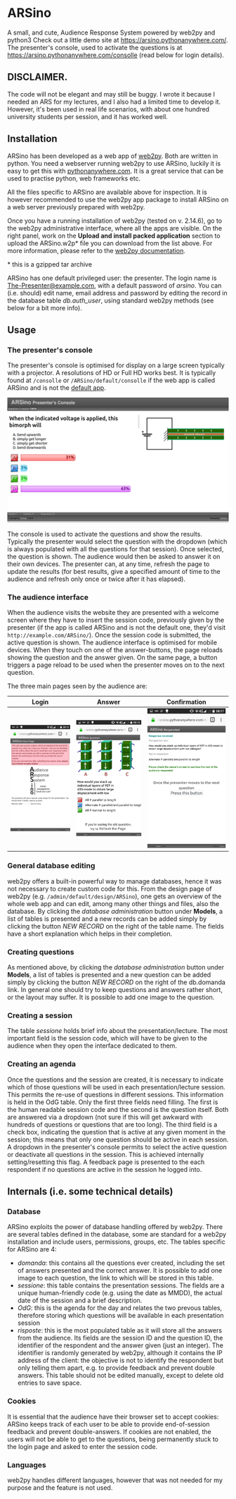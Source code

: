 # ARSino
A small, and cute, Audience Response System powered by web2py and python3
Check out a little demo site at https://arsino.pythonanywhere.com/. The presenter's console, used to activate the questions is at https://arsino.pythonanywhere.com/consolle (read below for login details).

## DISCLAIMER. 
The code will not be elegant and may still be buggy. I wrote it because I needed an ARS for my lectures, and I also had a limited time to develop it. However, it's been used in real life scenarios, with about one hundred university students per session, and it has worked well.

## Installation
ARSino has been developed as a web app of [web2py](http://web2py.com/). Both are written in python. You need a webserver running web2py to use ARSino, luckily it is easy to get this with [pythonanywhere.com](https://www.pythonanywhere.com). It is a great service that can be used to practise python, web frameworks etc. 

All the files specific to ARSino are available above for inspection. It is however recommended to use the web2py app package to install ARSino on a web server previously prepared with web2py. 

Once you have a running installation of web2py (tested on v. 2.14.6), go to the web2py administrative interface, where all the apps are visible. On the right panel, work on the **Upload and install packed application** section to upload the ARSino.w2p\* file you can download from the list above. For more information, please refer to the [web2py documentation](http://web2py.com/init/default/documentation).

\* this is a gzipped tar archive

ARSino has one default privileged user: the presenter. The login name is The-Presenter@example.com, with a default password of *arsino*. You can (i.e. should) edit name, email address and password by editing the record in the database table *db.auth_user*, using standard web2py methods (see below for a bit more info).

## Usage

### The presenter's console
The presenter's console is optimised for display on a large screen typically with a projector. A resolutions of HD or Full HD works best. It is typically found at `/consolle` or `/ARSino/default/consolle` if the web app is called ARSino and is not the [default app](http://web2py.com/book/default/chapter/04#Application-init). 

![The Presenter's Console](https://github.com/elfantin/ARSino/blob/master/ConsollePiezo.png)

The console is used to activate the questions and show the results. Typically the presenter would select the question with the dropdown (which is always populated with all the questions for that session). Once selected, the question is shown. The audience would then be asked to answer it on their own devices. The presenter can, at any time, refresh the page to update the results (for best results, give a specified amount of time to the audience and refresh only once or twice after it has elapsed).

### The audience interface
When the audience visits the website they are presented with a welcome screen where they have to insert the session code, previously given by the presenter (if the app is called ARSino and is not the default one, they'd visit `http://example.com/ARSino/`). Once the session code is submitted, the active question is shown. The audience interface is optimised for mobile devices. When they touch on one of the answer-buttons, the page reloads showing the question and the answer given. On the same page, a button triggers a page reload to be used when the presenter moves on to the next question.

The three main pages seen by the audience are:

Login | Answer | Confirmation
----- | ------ | ------------
![login](https://github.com/elfantin/ARSino/blob/master/Audience_Login.png) | ![answer](https://github.com/elfantin/ARSino/blob/master/Audience_Question.png) | ![Confirmation](https://github.com/elfantin/ARSino/blob/master/Audience_Confirm.png)

### General database editing
web2py offers a built-in powerful way to manage databases, hence it was not necessary to create custom code for this. From the design page of web2py (e.g. `/admin/default/design/ARSino`), one gets an overview of the whole web app and can edit, among many other things and files, also the database. By clicking the *database administration* button under **Models**, a list of tables is presented and a new records can be added simply by clicking the button *NEW RECORD* on the right of the table name. The fields have a short explanation which helps in their completion.

### Creating questions
As mentioned above, by clicking the *database administration* button under **Models**, a list of tables is presented and a new question can be added simply by clicking the button *NEW RECORD* on the right of the db.domanda link. In general one should try to keep questions and answers rather short, or the layout may suffer. It is possible to add one image to the question.

### Creating a session
The table *sessione* holds brief info about the presentation/lecture. The most important field is the session code, which will have to be given to the audience when they open the interface dedicated to them.

### Creating an agenda
Once the questions and the session are created, it is necessary to indicate which of those questions will be used in each presentation/lecture session. This permits the re-use of questions in different sessions. This information is held in the OdG table. Only the first three fields need filling. The first is the human readable session code and the second is the question itself. Both are answered via a dropdown (not sure if this will get awkward with hundreds of questions or questions that are too long). The third field is a check box, indicating the question that is active at any given moment in the session; this means that only one question should be active in each session. A dropdown in the presenter's console permits to select the active question or deactivate all questions in the session. This is achieved internally setting/resetting this flag. A feedback page is presented to the each respondent if no questions are active in the session he logged into. 

## Internals (i.e. some technical details)
### Database

ARSino exploits the power of database handling offered by web2py. There are several tables defined in the database, some are standard for a web2py installation and include users, permissions, groups, etc. The tables specific for ARSino are 4:
- *domanda*: this contains all the questions ever created, including the set of answers presented and the correct answer. It is possible to add one image to each question, the link to which will be stored in this table.
- *sessione*: this table contains the presentation sessions. The fields are a unique human-friendly code (e.g. using the date as MMDD), the actual date of the session and a brief description.
- *OdG*: this is the agenda for the day and relates the two prevous tables, therefore storing which questions will be available in each presentation session
- *risposte*: this is the most populated table as it will store all the answers from the audience. Its fields are the session ID and the question ID, the identifier of the respondent and the answer given (just an integer). The identifier is randomly generated by web2py, although it contains the IP address of the client: the objective is not to identify the respondent but only telling them apart, e.g. to provide feedback and prevent double answers. This table should not be edited manually, except to delete old entries to save space.

### Cookies
It is essential that the audience have their browser set to accept cookies: ARSino keeps track of each user to be able to provide end-of-session feedback and prevent double-answers. If cookies are not enabled, the users will not be able to get to the questions, being permanently stuck to the login page and asked to enter the session code.

### Languages
web2py handles different languages, however that was not needed for my purpose and the feature is not used.
